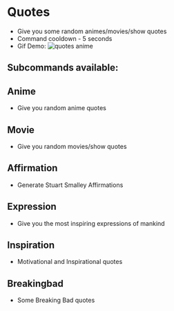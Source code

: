 # Quotes
- Give you some random animes/movies/show quotes
- Command cooldown - 5 seconds
- Gif Demo: ![quotes anime](https://i.imgur.com/SD6qU4D.gif)

## Subcommands available:

## Anime 
- Give you random anime quotes

## Movie 
- Give you random movies/show quotes

## Affirmation 
- Generate Stuart Smalley Affirmations

## Expression 
- Give you the most inspiring expressions of mankind

## Inspiration 
- Motivational and Inspirational quotes

## Breakingbad 
- Some Breaking Bad quotes

